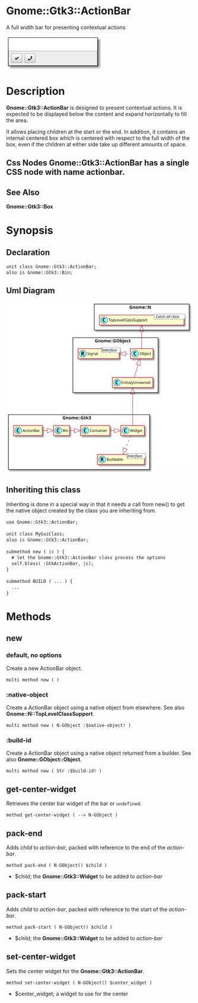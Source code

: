 Gnome::Gtk3::ActionBar
======================

A full width bar for presenting contextual actions

![](images/action-bar.png)

Description
===========

**Gnome::Gtk3::ActionBar** is designed to present contextual actions. It is expected to be displayed below the content and expand horizontally to fill the area.

It allows placing children at the start or the end. In addition, it contains an internal centered box which is centered with respect to the full width of the box, even if the children at either side take up different amounts of space.

Css Nodes **Gnome::Gtk3::ActionBar** has a single CSS node with name actionbar.
-------------------------------------------------------------------------------

See Also
--------

**Gnome::Gtk3::Box**

Synopsis
========

Declaration
-----------

    unit class Gnome::Gtk3::ActionBar;
    also is Gnome::Gtk3::Bin;

Uml Diagram
-----------

![](plantuml/ActionBar.svg)

Inheriting this class
---------------------

Inheriting is done in a special way in that it needs a call from new() to get the native object created by the class you are inheriting from.

    use Gnome::Gtk3::ActionBar;

    unit class MyGuiClass;
    also is Gnome::Gtk3::ActionBar;

    submethod new ( |c ) {
      # let the Gnome::Gtk3::ActionBar class process the options
      self.bless( :GtkActionBar, |c);
    }

    submethod BUILD ( ... ) {
      ...
    }

Methods
=======

new
---

### default, no options

Create a new ActionBar object.

    multi method new ( )

### :native-object

Create a ActionBar object using a native object from elsewhere. See also **Gnome::N::TopLevelClassSupport**.

    multi method new ( N-GObject :$native-object! )

### :build-id

Create a ActionBar object using a native object returned from a builder. See also **Gnome::GObject::Object**.

    multi method new ( Str :$build-id! )

get-center-widget
-----------------

Retrieves the center bar widget of the bar or `undefined`.

    method get-center-widget ( --> N-GObject )

pack-end
--------

Adds *child* to *action-bar*, packed with reference to the end of the *action-bar*.

    method pack-end ( N-GObject() $child )

  * $child; the **Gnome::Gtk3::Widget** to be added to *action-bar*

pack-start
----------

Adds *child* to *action-bar*, packed with reference to the start of the *action-bar*.

    method pack-start ( N-GObject() $child )

  * $child; the **Gnome::Gtk3::Widget** to be added to *action-bar*

set-center-widget
-----------------

Sets the center widget for the **Gnome::Gtk3::ActionBar**.

    method set-center-widget ( N-GObject() $center_widget )

  * $center_widget; a widget to use for the center

